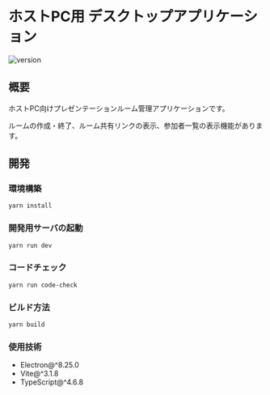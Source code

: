 # ホストPC用 デスクトップアプリケーション

![version](https://img.shields.io/badge/version-1.0.0__SNAPSHOT-blue.svg)

## 概要

ホストPC向けプレゼンテーションルーム管理アプリケーションです。

ルームの作成・終了、ルーム共有リンクの表示、参加者一覧の表示機能があります。

## 開発

### 環境構築

```sh
yarn install
```

### 開発用サーバの起動

```sh
yarn run dev
```

### コードチェック

```sh
yarn run code-check
```

### ビルド方法

```sh
yarn build
```

### 使用技術

- Electron@^8.25.0
- Vite@^3.1.8
- TypeScript@^4.6.8